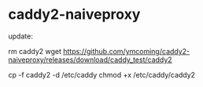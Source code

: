 # caddy2-naiveproxy

update:

rm caddy2
wget https://github.com/ymcoming/caddy2-naiveproxy/releases/download/caddy_test/caddy2

cp -f caddy2 -d /etc/caddy
chmod +x /etc/caddy/caddy2         

